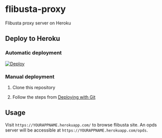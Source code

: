 # flibusta-proxy

Flibusta proxy server on Heroku

## Deploy to Heroku

### Automatic deployment

[![Deploy](https://www.herokucdn.com/deploy/button.svg)](https://heroku.com/deploy)

### Manual deployment

1. Clone this repository

2. Follow the steps from [Deploying with Git](https://devcenter.heroku.com/articles/git)

## Usage

Visit `https://YOURAPPNAME.herokuapp.com/` to browse flibusta site. An opds server will be accessible at `https://YOURAPPNAME.herokuapp.com/opds`.